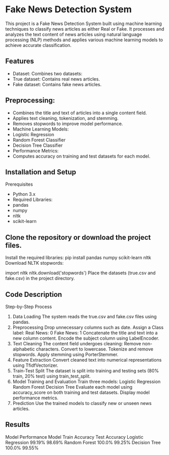 # Fake News Detection System 
This project is a Fake News Detection System built using machine learning techniques to classify news articles as either Real or Fake. 
It processes and analyzes the text content of news articles using natural language processing (NLP) methods and applies various machine learning models to achieve accurate classification.

## Features
- Dataset: Combines two datasets:
- True dataset: Contains real news articles.
- Fake dataset: Contains fake news articles.
## Preprocessing:
- Combines the title and text of articles into a single content field.
- Applies text cleaning, tokenization, and stemming.
- Removes stopwords to improve model performance.
- Machine Learning Models:
- Logistic Regression
- Random Forest Classifier
- Decision Tree Classifier
- Performance Metrics:
- Computes accuracy on training and test datasets for each model.
## Installation and Setup
Prerequisites
- Python 3.x
- Required Libraries:
- pandas
- numpy
- nltk
- scikit-learn

## Clone the repository or download the project files.

Install the required libraries:
pip install pandas numpy scikit-learn nltk
Download NLTK stopwords:

import nltk
nltk.download('stopwords')
Place the datasets (true.csv and fake.csv) in the project directory.

## Code Description
Step-by-Step Process
1. Data Loading
The system reads the true.csv and fake.csv files using pandas.
2. Preprocessing
Drop unnecessary columns such as date.
Assign a Class label:
Real News: 0
Fake News: 1
Concatenate the title and text into a new column content.
Encode the subject column using LabelEncoder.
3. Text Cleaning
The content field undergoes cleaning:
Remove non-alphabetic characters.
Convert to lowercase.
Tokenize and remove stopwords.
Apply stemming using PorterStemmer.
4. Feature Extraction
Convert cleaned text into numerical representations using TfidfVectorizer.
5. Train-Test Split
The dataset is split into training and testing sets (80% train, 20% test) using train_test_split.
6. Model Training and Evaluation
Train three models:
Logistic Regression
Random Forest
Decision Tree
Evaluate each model using accuracy_score on both training and test datasets.
Display model performance metrics.
7. Prediction
Use the trained models to classify new or unseen news articles.

## Results
Model Performance
Model	Train Accuracy	Test Accuracy
Logistic Regression	99.19%	98.69%
Random Forest	100.0%	99.25%
Decision Tree	100.0%	99.55%


